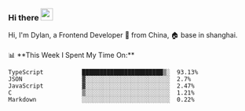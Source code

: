 ### Hi there <img src="https://media.giphy.com/media/hvRJCLFzcasrR4ia7z/giphy.gif" width="25px">

<!-- ![visitors](https://visitor-badge.glitch.me/badge?page_id=dislfyer.dislfyer) --!>

Hi, I'm Dylan, a Frontend Developer 🚀 from China, 🏠 base in shanghai.
<br/>
<br/>

📊 **This Week I Spent My Time On:**


<!--START_SECTION:waka-->

```text
TypeScript           ███████████████████████▒░  93.13%
JSON                 ▓░░░░░░░░░░░░░░░░░░░░░░░░  2.7%
JavaScript           ▓░░░░░░░░░░░░░░░░░░░░░░░░  2.47%
C                    ▒░░░░░░░░░░░░░░░░░░░░░░░░  1.21%
Markdown             ░░░░░░░░░░░░░░░░░░░░░░░░░  0.22%
```

<!--END_SECTION:waka-->

<!--
**About Me:**
 -->
